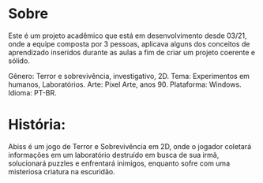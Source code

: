 # Sobre
Este é um projeto acadêmico que está em desenvolvimento desde 03/21, onde a equipe composta por 3 pessoas, aplicava alguns dos conceitos de aprendizado inseridos durante as aulas a fim de criar um projeto coerente e sólido.

Gênero: Terror e sobrevivência, investigativo, 2D.
Tema: Experimentos em humanos, Laboratórios.
Arte: Pixel Arte, anos 90.
Plataforma: Windows.
Idioma: PT-BR.

# História:
Abiss é um jogo de Terror e Sobrevivência em 2D, onde o jogador coletará informações em um laboratório destruído em busca de sua irmã, solucionará puzzles e enfrentará inimigos, enquanto sofre com uma misteriosa criatura na escuridão.
